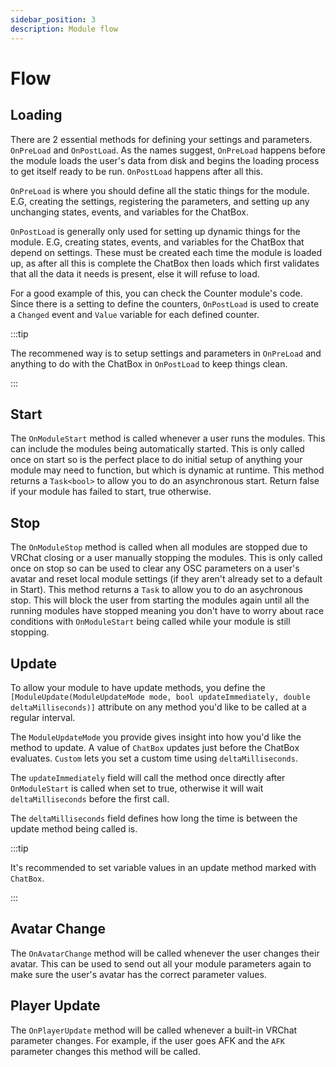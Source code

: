 ```yaml
---
sidebar_position: 3
description: Module flow
---
```


# Flow

## Loading
There are 2 essential methods for defining your settings and parameters. `OnPreLoad` and `OnPostLoad`. As the names suggest, `OnPreLoad` happens before the module loads the user's data from disk and begins the loading process to get itself ready to be run. `OnPostLoad` happens after all this.

`OnPreLoad` is where you should define all the static things for the module. E.G, creating the settings, registering the parameters, and setting up any unchanging states, events, and variables for the ChatBox.

`OnPostLoad` is generally only used for setting up dynamic things for the module. E.G, creating states, events, and variables for the ChatBox that depend on settings. These must be created each time the module is loaded up, as after all this is complete the ChatBox then loads which first validates that all the data it needs is present, else it will refuse to load.

For a good example of this, you can check the Counter module's code. Since there is a setting to define the counters, `OnPostLoad` is used to create a `Changed` event and `Value` variable for each defined counter.

:::tip

The recommened way is to setup settings and parameters in `OnPreLoad` and anything to do with the ChatBox in `OnPostLoad` to keep things clean.

:::

## Start
The `OnModuleStart` method is called whenever a user runs the modules. This can include the modules being automatically started. This is only called once on start so is the perfect place to do initial setup of anything your module may need to function, but which is dynamic at runtime. This method returns a `Task<bool>` to allow you to do an asynchronous start. Return false if your module has failed to start, true otherwise.

## Stop
The `OnModuleStop` method is called when all modules are stopped due to VRChat closing or a user manually stopping the modules. This is only called once on stop so can be used to clear any OSC parameters on a user's avatar and reset local module settings (if they aren't already set to a default in Start). This method returns a `Task` to allow you to do an asychronous stop. This will block the user from starting the modules again until all the running modules have stopped meaning you don't have to worry about race conditions with `OnModuleStart` being called while your module is still stopping.

## Update
To allow your module to have update methods, you define the `[ModuleUpdate(ModuleUpdateMode mode, bool updateImmediately, double deltaMilliseconds)]` attribute on any method you'd like to be called at a regular interval.

The `ModuleUpdateMode` you provide gives insight into how you'd like the method to update. A value of `ChatBox` updates just before the ChatBox evaluates. `Custom` lets you set a custom time using `deltaMilliseconds`.

The `updateImmediately` field will call the method once directly after `OnModuleStart` is called when set to true, otherwise it will wait `deltaMilliseconds` before the first call.

The `deltaMilliseconds` field defines how long the time is between the update method being called is.

:::tip

It's recommended to set variable values in an update method marked with `ChatBox`.

:::

## Avatar Change
The `OnAvatarChange` method will be called whenever the user changes their avatar. This can be used to send out all your module parameters again to make sure the user's avatar has the correct parameter values.

## Player Update
The `OnPlayerUpdate` method will be called whenever a built-in VRChat parameter changes. For example, if the user goes AFK and the `AFK` parameter changes this method will be called.